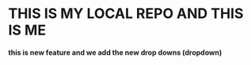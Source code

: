 # THIS IS MY LOCAL REPO AND THIS IS ME
<h4> this is new feature and we add the new drop downs (dropdown) </h4>
